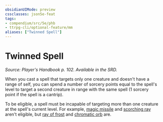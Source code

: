 ```yaml
---
obsidianUIMode: preview
cssclasses: json5e-feat
tags:
- compendium/src/5e/phb
- ttrpg-cli/optional-feature/mm
aliases: ["Twinned Spell"]
---
```

# Twinned Spell
*Source: Player's Handbook p. 102. Available in the SRD.*  

When you cast a spell that targets only one creature and doesn't have a range of self, you can spend a number of sorcery points equal to the spell's level to target a second creature in range with the same spell (1 sorcery point if the spell is a cantrip).

To be eligible, a spell must be incapable of targeting more than one creature at the spell's current level. For example, [magic missile](compendium/spells/magic-missile.md) and [scorching ray](compendium/spells/scorching-ray.md) aren't eligible, but [ray of frost](compendium/spells/ray-of-frost.md) and [chromatic orb](compendium/spells/chromatic-orb.md) are.